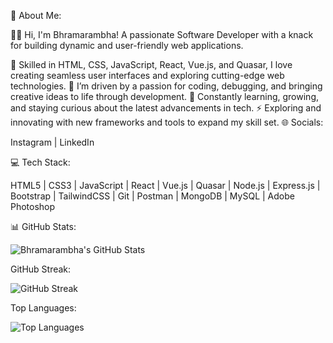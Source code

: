💫 About Me:

👩‍💻 Hi, I'm Bhramarambha! A passionate Software Developer with a knack for building dynamic and user-friendly web applications.

🔭 Skilled in HTML, CSS, JavaScript, React, Vue.js, and Quasar, I love creating seamless user interfaces and exploring cutting-edge web technologies.
💬 I’m driven by a passion for coding, debugging, and bringing creative ideas to life through development.
🌱 Constantly learning, growing, and staying curious about the latest advancements in tech.
⚡ Exploring and innovating with new frameworks and tools to expand my skill set.
🌐 Socials:

Instagram | LinkedIn


💻 Tech Stack:

HTML5 | CSS3 | JavaScript | React | Vue.js | Quasar | Node.js | Express.js | Bootstrap | TailwindCSS | Git | Postman | MongoDB | MySQL | Adobe Photoshop


📊 GitHub Stats:

![Bhramarambha's GitHub Stats](https://github-readme-stats.vercel.app/api?username=Bhramarambha8660&show_icons=true&theme=radical)


GitHub Streak:

![GitHub Streak](https://streak-stats.demolab.com/?user=Bhramarambha&theme=radical)


Top Languages:

![Top Languages](https://github-readme-stats.vercel.app/api/top-langs/?username=Bhramarambha8660&layout=compact&theme=radical)
